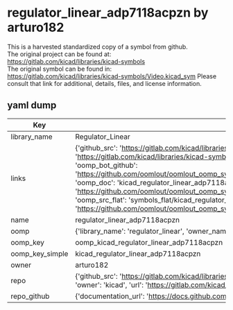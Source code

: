 # regulator_linear_adp7118acpzn by arturo182  
This is a harvested standardized copy of a symbol from github.  
The original project can be found at:  
https://gitlab.com/kicad/libraries/kicad-symbols  
The original symbol can be found in:
https://gitlab.com/kicad/libraries/kicad-symbols/Video.kicad_sym
Please consult that link for additional, details, files, and license information.  
## yaml dump  
| Key | Value |  
| --- | --- |  
| library_name | Regulator_Linear |  
| links | {'github_src': 'https://gitlab.com/kicad/libraries/kicad-symbols/Video.kicad_sym', 'github_src_repo': 'https://gitlab.com/kicad/libraries/kicad-symbols', 'oomp_bot': 'kicad_regulator_linear_adp7118acpzn/working', 'oomp_bot_github': 'https://github.com/oomlout/oomlout_oomp_symbol_bot/tree/main/kicad_regulator_linear_adp7118acpzn/working', 'oomp_doc': 'kicad_regulator_linear_adp7118acpzn/working', 'oomp_doc_github': 'https://github.com/oomlout/oomlout_oomp_symbol_doc/tree/main/kicad_regulator_linear_adp7118acpzn/working', 'oomp_src_flat': 'symbols_flat/kicad_regulator_linear_adp7118acpzn/working', 'oomp_src_flat_github': 'https://github.com/oomlout/oomlout_oomp_symbol_src/tree/main/kicad_regulator_linear_adp7118acpzn/working'} |  
| name | regulator_linear_adp7118acpzn |  
| oomp | {'library_name': 'regulator_linear', 'owner_name': 'kicad', 'symbol_name': 'regulator_linear_adp7118acpzn'} |  
| oomp_key | oomp_kicad_regulator_linear_adp7118acpzn |  
| oomp_key_simple | kicad_regulator_linear_adp7118acpzn |  
| owner | arturo182 |  
| repo | {'github_src': 'https://gitlab.com/kicad/libraries/kicad-symbols/Video.kicad_sym', 'name': 'libraries/kicad-symbols', 'owner': 'kicad', 'url': 'https://gitlab.com/kicad/libraries/kicad-symbols'} |  
| repo_github | {'documentation_url': 'https://docs.github.com/rest/repos/repos#get-a-repository', 'message': 'Not Found'} |  

